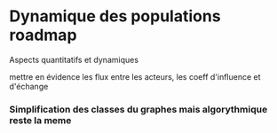 # Dynamique des populations roadmap

Aspects quantitatifs et dynamiques

mettre en évidence les flux entre les acteurs, les coeff d'influence et d'échange


### Simplification des classes du graphes mais algorythmique reste la meme
